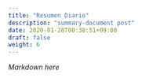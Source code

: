 ```yaml
---
title: "Resumen Diario"
description: "summary-document post"
date: 2020-01-28T00:38:51+09:00
draft: false
weight: 6
---
```


_Markdown here_
